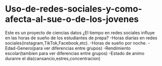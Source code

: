 # Uso-de-redes-sociales-y-como-afecta-al-sue-o-de-los-jovenes
Este es un proyecto de ciencias datos
¿El tiempo en redes sociales influye en las horas de sueño de los estudiantes de prepa?
-Horas diarias en redes sociales(instagram,TikTok,Facebook,etc).
-Horas de sueño por noche.
-Edad-Genero(para ver diferencias entre grupos)
-Rendimiento escolar(tambien para ver diferencias entre grupos)
-Estado de animo duranre el dia(cansancio,estres,concentracion)


